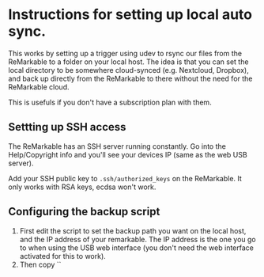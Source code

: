 # Instructions for setting up local auto sync.

This works by setting up a trigger using udev to rsync our files from the 
ReMarkable to a folder on your local host.
The idea is that you can set the local directory to be somewhere 
cloud-synced (e.g. Nextcloud, Dropbox), and back up directly from
the ReMarkable to there without the need for the ReMarkable cloud.

This is usefuls if you don't have a subscription plan with them.

## Settting up SSH access

The ReMarkable has an SSH server running constantly.
Go into the Help/Copyright info and you'll see your devices IP (same as the web 
USB server).

Add your SSH public key to `.ssh/authorized_keys` on the ReMarkable.
It only works with RSA keys, ecdsa won't work.

## Configuring the backup script

1. First edit the script to set the backup path you want on the local host, and 
   the IP address of your remarkable.
   The IP address is the one you go to when using the USB web interface (you don't 
   need the web interface activated for this to work).
2. Then copy ``
